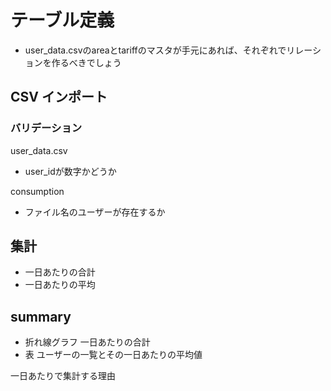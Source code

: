 # テーブル定義
- user_data.csvのareaとtariffのマスタが手元にあれば、それぞれでリレーションを作るべきでしょう

## CSV インポート
### バリデーション
user_data.csv
- user_idが数字かどうか

consumption
- ファイル名のユーザーが存在するか


## 集計
- 一日あたりの合計
- 一日あたりの平均


## summary
- 折れ線グラフ 一日あたりの合計
- 表 ユーザーの一覧とその一日あたりの平均値

一日あたりで集計する理由
